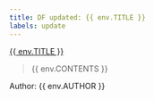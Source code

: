```yaml
---
title: DF updated: {{ env.TITLE }}
labels: update
---
```


[{{ env.TITLE }}](env.URL)

> {{ env.CONTENTS }}

Author: {{ env.AUTHOR }}
